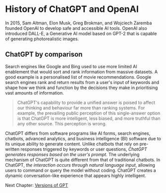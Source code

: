 # History of ChatGPT and OpenAI

In 2015, Sam Altman, Elon Musk, Greg Brokman, and Wojciech Zaremba founded OpenAI to develop safe and accessible AI tools. OpenAI also introduced DALL-E, a Generative AI model based on GPT-2 that is capable of generating photorealistic images.  

## ChatGPT by comparison

Search engines like Google and Bing used to use more limited AI enablement that would sort and rank information from massive datasets. A good example is a personalised list of movie recommendations. Google search engines rank and return results from a user's input of keywords and shape how we think and function by the decisions they make in prioritising vast amounts of information.  

> ChatGPT's capability to provide a unified answer is poised to affect our thinking and behaviour far more than ranking systems. For example, the prevailing public perception of this single-answer option is that ChatGPT is more intelligent, less biased, and more truthful than any other source. This perception is wrong.  

ChatGPT differs from software programs like AI forms, search engines, chatbots, advanced analytics, and business intelligence (BI) software due to its unique ability to generate content. Unlike chatbots that rely on pre-written responses triggered by keywords or user questions, _ChatGPT generates responses based on the user's prompt_. The underlying mechanism of ChatGPT is quite different from that of traditional chatbots. In ChatGPT, _the interaction occurs through natural language input_, allowing users to command or query the model without coding. ChatGPT creates a dynamic conversation-like experience that appears highly intelligent.  

Next Chapter: [Versions of GPT](GPT-Versions.md)
